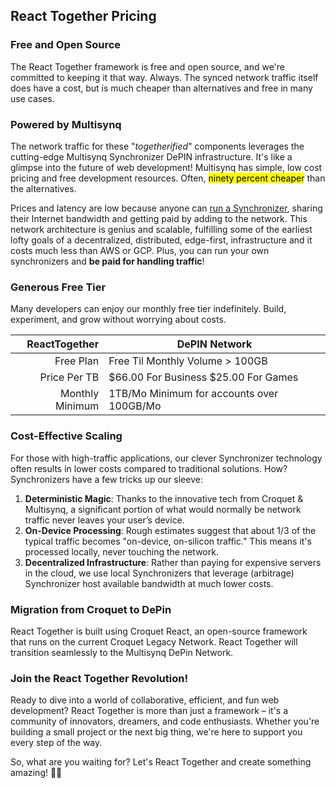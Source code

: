 ## React Together Pricing

### Free and Open Source

The React Together framework is free and open source, and we're committed to keeping it that way. Always. The synced network traffic itself does have a cost, but is much cheaper than alternatives and free in many use cases.

### Powered by Multisynq

The network traffic for these "_togetherified_" components leverages the cutting-edge Multisynq Synchronizer DePIN infrastructure. It's like a glimpse into the future of web development! Multisynq has simple, low cost pricing and free development resources. Often, <mark>ninety percent cheaper</mark> than the alternatives.

Prices and latency are low because anyone can [run a Synchronizer](https://multisynq.io), sharing their Internet bandwidth and getting paid by adding to the network. This network architecture is genius and scalable, fulfilling some of the earliest lofty goals of a decentralized, distributed, edge-first, infrastructure and it costs much less than AWS or GCP. Plus, you can run your own synchronizers and **be paid for handling traffic**!

### Generous Free Tier

Many developers can enjoy our monthly free tier indefinitely. Build, experiment, and grow without worrying about costs.

<!-- https://www.tablesgenerator.com/markdown_tables  -->

|   ReactTogether | DePIN Network                             |
| --------------: | ----------------------------------------- |
|       Free Plan | Free Til Monthly Volume > 100GB           |
|    Price Per TB | $66.00 For Business $25.00 For Games      |
| Monthly Minimum | 1TB/Mo Minimum for accounts over 100GB/Mo |

### Cost-Effective Scaling

For those with high-traffic applications, our clever Synchronizer technology often results in lower costs compared to traditional solutions. How? Synchronizers have a few tricks up our sleeve:

1.  **Deterministic Magic**: Thanks to the innovative tech from Croquet & Multisynq, a significant portion of what would normally be network traffic never leaves your user’s device.
2.  **On-Device Processing**: Rough estimates suggest that about 1/3 of the typical traffic becomes "on-device, on-silicon traffic." This means it's processed locally, never touching the network.
3.  **Decentralized Infrastructure**: Rather than paying for expensive servers in the cloud, we use local Synchronizers that leverage (arbitrage) Synchronizer host available bandwidth at much lower costs.

### Migration from Croquet to DePin

React Together is built using Croquet React, an open-source framework that runs on the current Croquet Legacy Network. React Together will transition seamlessly to the Multisynq DePin Network.

### Join the React Together Revolution!

Ready to dive into a world of collaborative, efficient, and fun web development? React Together is more than just a framework – it's a community of innovators, dreamers, and code enthusiasts. Whether you're building a small project or the next big thing, we're here to support you every step of the way.

So, what are you waiting for? Let's React Together and create something amazing! 🚀✨
